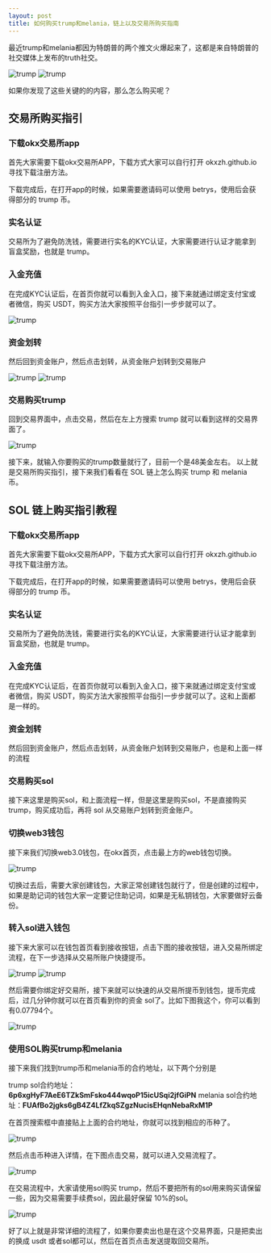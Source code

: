 ```yaml
---
layout: post
title: 如何购买trump和melania，链上以及交易所购买指南
---
```

最近trump和melania都因为特朗普的两个推文火爆起来了，这都是来自特朗普的社交媒体上发布的truth社交。

![trump](/images/trump-01.webp "trump")
![trump](/images/trump-02.webp "trump")

如果你发现了这些关键的的内容，那么怎么购买呢？

## 交易所购买指引

### 下载okx交易所app
首先大家需要下载okx交易所APP，下载方式大家可以自行打开 okxzh.github.io 寻找下载注册方法。

下载完成后，在打开app的时候，如果需要邀请码可以使用 betrys，使用后会获得部分的 trump 币。

### 实名认证
交易所为了避免防洗钱，需要进行实名的KYC认证，大家需要进行认证才能拿到盲盒奖励，也就是 trump。

### 入金充值
在完成KYC认证后，在首页你就可以看到入金入口，接下来就通过绑定支付宝或者微信，购买 USDT，购买方法大家按照平台指引一步步就可以了。

![trump](/images/trump-03.webp "trump")

### 资金划转
然后回到资金账户，然后点击划转，从资金账户划转到交易账户

![trump](/images/trump-04.webp "trump")
![trump](/images/trump-05.webp "trump")

### 交易购买trump
回到交易界面中，点击交易，然后在左上方搜索 trump 就可以看到这样的交易界面了。

![trump](/images/trump-06.webp "trump")

接下来，就输入你要购买的trump数量就行了，目前一个是48美金左右。
以上就是交易所购买指引，接下来我们看看在 SOL 链上怎么购买 trump 和 melania 币。

## SOL 链上购买指引教程

### 下载okx交易所app
首先大家需要下载okx交易所APP，下载方式大家可以自行打开 okxzh.github.io 寻找下载注册方法。

下载完成后，在打开app的时候，如果需要邀请码可以使用 betrys，使用后会获得部分的 trump 币。

### 实名认证
交易所为了避免防洗钱，需要进行实名的KYC认证，大家需要进行认证才能拿到盲盒奖励，也就是 trump。

### 入金充值
在完成KYC认证后，在首页你就可以看到入金入口，接下来就通过绑定支付宝或者微信，购买 USDT，购买方法大家按照平台指引一步步就可以了。这和上面都是一样的。

### 资金划转
然后回到资金账户，然后点击划转，从资金账户划转到交易账户，也是和上面一样的流程

### 交易购买sol
接下来这里是购买sol，和上面流程一样，但是这里是购买sol，不是直接购买trump，购买成功后，再将 sol 从交易账户划转到资金账户。

### 切换web3钱包
接下来我们切换web3.0钱包，在okx首页，点击最上方的web钱包切换。

![trump](/images/trump-07.webp "trump")

切换过去后，需要大家创建钱包，大家正常创建钱包就行了，但是创建的过程中，如果是助记词的钱包大家一定要记住助记词，如果是无私钥钱包，大家要做好云备份。

### 转入sol进入钱包
接下来大家可以在钱包首页看到接收按钮，点击下图的接收按钮，进入交易所绑定流程，在下一步选择从交易所账户快捷提币。

![trump](/images/trump-08.webp "trump")
![trump](/images/trump-09.webp "trump")

然后需要你绑定好交易所，接下来就可以快速的从交易所提币到钱包，提币完成后，过几分钟你就可以在首页看到你的资金 sol了。比如下图我这个，你可以看到有0.07794个。

![trump](/images/trump-10.webp "trump")

### 使用SOL购买trump和melania
接下来我们找到trump币和melania币的合约地址，以下两个分别是

trump sol合约地址：**6p6xgHyF7AeE6TZkSmFsko444wqoP15icUSqi2jfGiPN**
melania sol合约地址：**FUAfBo2jgks6gB4Z4LfZkqSZgzNucisEHqnNebaRxM1P**

在首页搜索框中直接贴上上面的合约地址，你就可以找到相应的币种了。

![trump](/images/trump-11.webp "trump")

然后点击币种进入详情，在下图点击交易，就可以进入交易流程了。

![trump](/images/trump-12.webp "trump")

在交易流程中，大家请使用sol购买 trump，然后不要把所有的sol用来购买请保留一些，因为交易需要手续费sol，因此最好保留 10%的sol。

![trump](/images/trump-13.webp "trump")

好了以上就是非常详细的流程了，如果你要卖出也是在这个交易界面，只是把卖出的换成 usdt 或者sol都可以，然后在首页点击发送提取回交易所。

